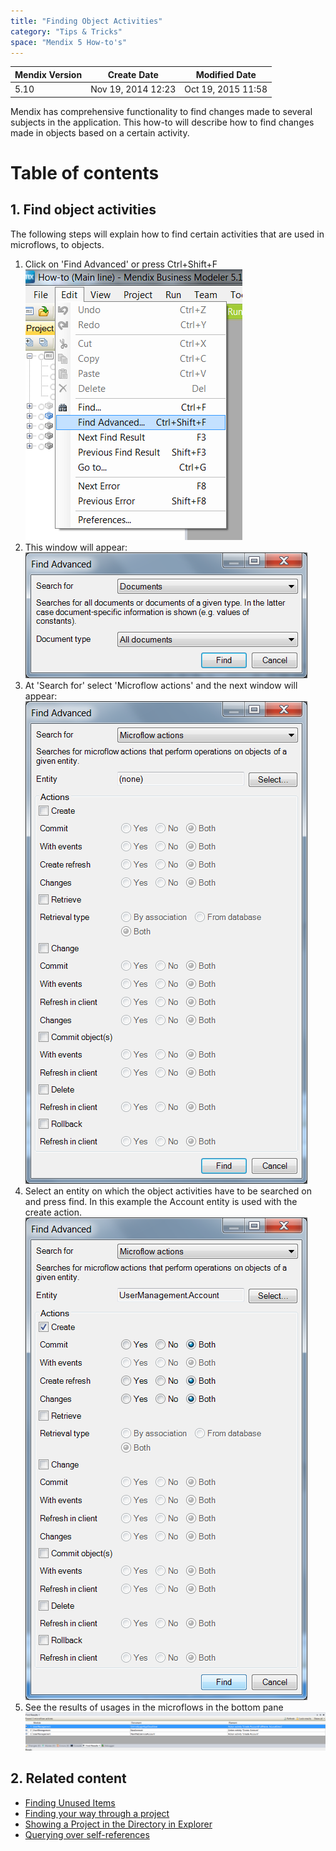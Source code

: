```yaml
---
title: "Finding Object Activities"
category: "Tips & Tricks"
space: "Mendix 5 How-to's"
---
```

<table><thead><tr><th class="confluenceTh">Mendix Version</th><th class="confluenceTh">Create Date</th><th colspan="1" class="confluenceTh">Modified Date</th></tr></thead><tbody><tr><td class="confluenceTd">5.10</td><td class="confluenceTd">Nov 19, 2014 12:23</td><td colspan="1" class="confluenceTd">Oct 19, 2015 11:58</td></tr></tbody></table>



Mendix has comprehensive functionality to find changes made to several subjects in the application. This how-to will describe how to find changes made in objects based on a certain activity.

# Table of contents

## 1\. Find object activities

The following steps will explain how to find certain activities that are used in microflows, to objects.

1.  Click on 'Find Advanced' or press Ctrl+Shift+F
    ![](attachments/8782856/8946085.png)
2.  This window will appear:
    ![](attachments/8782856/8946086.png)
3.  At 'Search for' select 'Microflow actions' and the next window will appear:
    ![](attachments/8782856/8946087.png)
4.  Select an entity on which the object activities have to be searched on and press find.
    In this example the Account entity is used with the create action.
    ![](attachments/8782856/8946088.png)
5.  See the results of usages in the microflows in the bottom pane
    ![](attachments/8782856/8946089.png)

## 2\. Related content

*   [Finding Unused Items](/howtogeneral/tips/finding-unused-items)
*   [Finding your way through a project](/howtogeneral/tips/finding-your-way-through-a-project)
*   [Showing a Project in the Directory in Explorer](/howtogeneral/tips/showing-a-project-in-the-directory-in-explorer)
*   [Querying over self-references](/howtogeneral/tips/querying-over-self-references)
